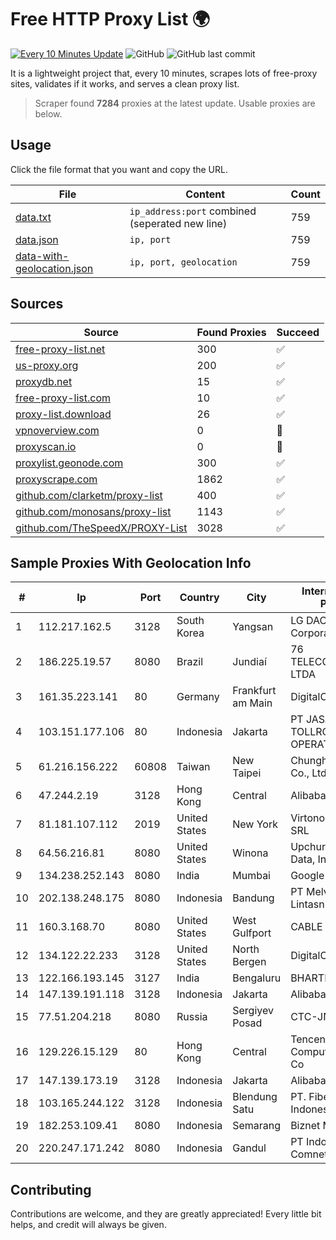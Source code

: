 
# Free HTTP Proxy List 🌍

[![Every 10 Minutes Update](https://github.com/mertguvencli/http-proxy-list/actions/workflows/main.yml/badge.svg?branch=main)](https://github.com/mertguvencli/http-proxy-list/actions/workflows/main.yml)
![GitHub](https://img.shields.io/github/license/mertguvencli/http-proxy-list)
![GitHub last commit](https://img.shields.io/github/last-commit/mertguvencli/http-proxy-list)

It is a lightweight project that, every 10 minutes, scrapes lots of free-proxy sites, validates if it works, and serves a clean proxy list.


> Scraper found **7284** proxies at the latest update. Usable proxies are below.

## Usage

Click the file format that you want and copy the URL.


|File|Content|Count|
|----|-------|-----|
|[data.txt](https://raw.githubusercontent.com/mertguvencli/http-proxy-list/main/proxy-list/data.txt)|`ip_address:port` combined (seperated new line)|759|
|[data.json](https://raw.githubusercontent.com/mertguvencli/http-proxy-list/main/proxy-list/data.json)|`ip, port`|759|
|[data-with-geolocation.json](https://raw.githubusercontent.com/mertguvencli/http-proxy-list/main/proxy-list/data-with-geolocation.json)|`ip, port, geolocation`|759|

## Sources

|Source|Found Proxies|Succeed|
|------|-------------|-------|
|[free-proxy-list.net](https://free-proxy-list.net)|300|✅|
|[us-proxy.org](https://www.us-proxy.org)|200|✅|
|[proxydb.net](http://proxydb.net)|15|✅|
|[free-proxy-list.com](https://free-proxy-list.com/?page=&port=&type%5B%5D=http&type%5B%5D=https&up_time=0&search=Search)|10|✅|
|[proxy-list.download](https://www.proxy-list.download/HTTP)|26|✅|
|[vpnoverview.com](https://vpnoverview.com/privacy/anonymous-browsing/free-proxy-servers)|0|🚫|
|[proxyscan.io](https://www.proxyscan.io)|0|🚫|
|[proxylist.geonode.com](https://proxylist.geonode.com/api/proxy-list?limit=300&page=1&sort_by=lastChecked&sort_type=desc&protocols=http,https)|300|✅|
|[proxyscrape.com](https://api.proxyscrape.com/v2/?request=displayproxies&protocol=http&timeout=10000&country=all&ssl=all&anonymity=all)|1862|✅|
|[github.com/clarketm/proxy-list](https://raw.githubusercontent.com/clarketm/proxy-list/master/proxy-list-raw.txt)|400|✅|
|[github.com/monosans/proxy-list](https://raw.githubusercontent.com/monosans/proxy-list/main/proxies/http.txt)|1143|✅|
|[github.com/TheSpeedX/PROXY-List](https://raw.githubusercontent.com/TheSpeedX/PROXY-List/master/http.txt)|3028|✅|


## Sample Proxies With Geolocation Info

|#|Ip|Port|Country|City|Internet Service Provider|
|-|--|----|-------|----|-------------------------|
|1|112.217.162.5|3128|South Korea|Yangsan|LG DACOM Corporation|
|2|186.225.19.57|8080|Brazil|Jundiaí|76 TELECOMUNICAÇÃO LTDA|
|3|161.35.223.141|80|Germany|Frankfurt am Main|DigitalOcean, LLC|
|4|103.151.177.106|80|Indonesia|Jakarta|PT JASAMARGA TOLLROAD OPERATOR|
|5|61.216.156.222|60808|Taiwan|New Taipei|Chunghwa Telecom Co., Ltd.|
|6|47.244.2.19|3128|Hong Kong|Central|Alibaba.com LLC|
|7|81.181.107.112|2019|United States|New York|Virtono Networks SRL|
|8|64.56.216.81|8080|United States|Winona|Upchurch Telecom & Data, Inc.|
|9|134.238.252.143|8080|India|Mumbai|Google LLC|
|10|202.138.248.175|8080|Indonesia|Bandung|PT Melvar Lintasnusa|
|11|160.3.168.70|8080|United States|West Gulfport|CABLE ONE, INC.|
|12|134.122.22.233|3128|United States|North Bergen|DigitalOcean, LLC|
|13|122.166.193.145|3127|India|Bengaluru|BHARTI|
|14|147.139.191.118|3128|Indonesia|Jakarta|Alibaba.com LLC|
|15|77.51.204.218|8080|Russia|Sergiyev Posad|CTC-JNPR|
|16|129.226.15.129|80|Hong Kong|Central|Tencent Cloud Computing (Beijing) Co|
|17|147.139.173.19|3128|Indonesia|Jakarta|Alibaba.com LLC|
|18|103.165.244.122|3128|Indonesia|Blendung Satu|PT. Fiber Networks Indonesia|
|19|182.253.109.41|8080|Indonesia|Semarang|Biznet Metronet|
|20|220.247.171.242|8080|Indonesia|Gandul|PT Indonesia Comnets Plus|



## Contributing

Contributions are welcome, and they are greatly appreciated! Every
little bit helps, and credit will always be given.

